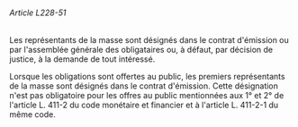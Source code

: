###### Article L228-51

Les représentants de la masse sont désignés dans le contrat d'émission ou par l'assemblée générale des obligataires ou, à défaut, par décision de justice, à la demande de tout intéressé.

Lorsque les obligations sont offertes au public, les premiers représentants de la masse sont désignés dans le contrat d'émission. Cette désignation n'est pas obligatoire pour les offres au public mentionnées aux 1° et 2° de l'article L. 411-2 du code monétaire et financier et à l'article L. 411-2-1 du même code.

